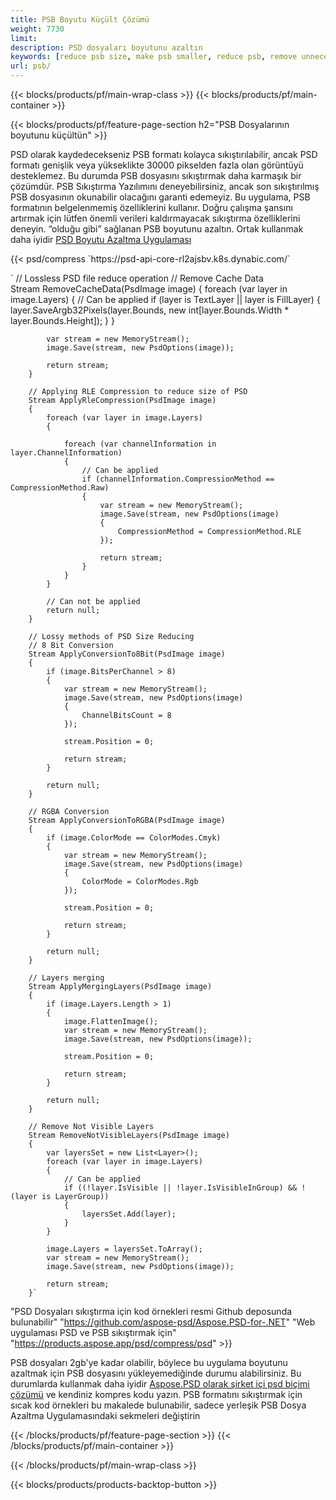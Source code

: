 ```yaml
---
title: PSB Boyutu Küçült Çözümü
weight: 7730
limit: 
description: PSD dosyaları boyutunu azaltın
keywords: [reduce psb size, make psb smaller, reduce psb, remove unnecessary psb data, compress psb file, compress psb]
url: psb/
---
```

{{< blocks/products/pf/main-wrap-class >}}
{{< blocks/products/pf/main-container >}}

{{< blocks/products/pf/feature-page-section h2="PSB Dosyalarının boyutunu küçültün" >}}

<p>PSD olarak kaydedecekseniz PSB formatı kolayca sıkıştırılabilir, ancak PSD formatı genişlik veya yükseklikte 30000 pikselden fazla olan görüntüyü desteklemez. Bu durumda PSB dosyasını sıkıştırmak daha karmaşık bir çözümdür. PSB Sıkıştırma Yazılımını deneyebilirsiniz, ancak son sıkıştırılmış PSB dosyasının okunabilir olacağını garanti edemeyiz. Bu uygulama, PSB formatının belgelenmemiş özelliklerini kullanır. Doğru çalışma şansını artırmak için lütfen önemli verileri kaldırmayacak sıkıştırma özelliklerini deneyin. “olduğu gibi” sağlanan PSB boyutunu azaltın. Ortak kullanmak daha iyidir <a href="/psd/reduce-size">PSD Boyutu Azaltma Uygulaması</a></p>
{{< psd/compress `https://psd-api-core-rl2ajsbv.k8s.dynabic.com/` 

`        // Lossless PSD file reduce operation
        // Remove Cache Data			
        Stream RemoveCacheData(PsdImage image)
        {
            foreach (var layer in image.Layers)
            {
                // Can be applied
                if (layer is TextLayer || layer is FillLayer)
                {
                    layer.SaveArgb32Pixels(layer.Bounds, new int[layer.Bounds.Width * layer.Bounds.Height]);
                }
            }

            var stream = new MemoryStream();
            image.Save(stream, new PsdOptions(image));

            return stream;
        }

        // Applying RLE Compression to reduce size of PSD
        Stream ApplyRleCompression(PsdImage image)
        {
            foreach (var layer in image.Layers)
            {

                foreach (var channelInformation in layer.ChannelInformation)
                {
                    // Can be applied
                    if (channelInformation.CompressionMethod == CompressionMethod.Raw)
                    {
                        var stream = new MemoryStream();
                        image.Save(stream, new PsdOptions(image)
                        {
                            CompressionMethod = CompressionMethod.RLE
                        });

                        return stream;
                    }
                }
            }

            // Can not be applied
            return null;
        }

        // Lossy methods of PSD Size Reducing
        // 8 Bit Conversion
        Stream ApplyConversionTo8Bit(PsdImage image)
        {
            if (image.BitsPerChannel > 8)
            {
                var stream = new MemoryStream();
                image.Save(stream, new PsdOptions(image)
                {
                    ChannelBitsCount = 8
                });

                stream.Position = 0;

                return stream;
            }

            return null;
        }
       
        // RGBA Conversion
        Stream ApplyConversionToRGBA(PsdImage image)
        {
            if (image.ColorMode == ColorModes.Cmyk)
            {
                var stream = new MemoryStream();
                image.Save(stream, new PsdOptions(image)
                {
                    ColorMode = ColorModes.Rgb
                });

                stream.Position = 0;

                return stream;
            }

            return null;
        }

        // Layers merging
        Stream ApplyMergingLayers(PsdImage image)
        {
            if (image.Layers.Length > 1)
            {
                image.FlattenImage();
                var stream = new MemoryStream();
                image.Save(stream, new PsdOptions(image));

                stream.Position = 0;

                return stream;
            }

            return null;
        }

        // Remove Not Visible Layers
        Stream RemoveNotVisibleLayers(PsdImage image)
        {
            var layersSet = new List<Layer>();
            foreach (var layer in image.Layers)
            {
                // Can be applied
                if ((!layer.IsVisible || !layer.IsVisibleInGroup) && !(layer is LayerGroup))
                {
                    layersSet.Add(layer);
                }
            }

            image.Layers = layersSet.ToArray();
            var stream = new MemoryStream();
            image.Save(stream, new PsdOptions(image));

            return stream;
        }` 
"PSD Dosyaları sıkıştırma için kod örnekleri resmi Github deposunda bulunabilir"  "https://github.com/aspose-psd/Aspose.PSD-for-.NET" 
"Web uygulaması PSD ve PSB sıkıştırmak için" "https://products.aspose.app/psd/compress/psd" >}}
<p>PSB dosyaları 2gb'ye kadar olabilir, böylece bu uygulama boyutunu azaltmak için PSB dosyasını yükleyemediğinde durumu alabilirsiniz. Bu durumlarda kullanmak daha iyidir <a href="/psd">Aspose.PSD olarak şirket içi psd biçimi çözümü</a> ve kendiniz kompres kodu yazın. PSB formatını sıkıştırmak için sıcak kod örnekleri bu makalede bulunabilir, sadece yerleşik PSB Dosya Azaltma Uygulamasındaki sekmeleri değiştirin</p>
{{< /blocks/products/pf/feature-page-section >}}
{{< /blocks/products/pf/main-container >}}


{{< /blocks/products/pf/main-wrap-class >}}

{{< blocks/products/products-backtop-button >}}

